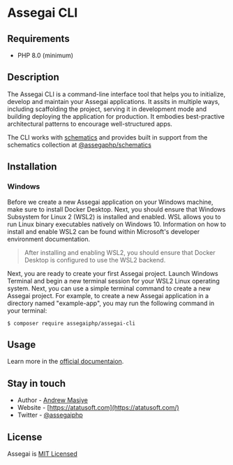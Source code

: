 # Assegai CLI

## Requirements
- PHP 8.0 (minimum)

## Description

The Assegai CLI is a command-line interface tool that helps you to initialize, develop and maintain your Assegai applications. It assits in multiple ways, including scaffolding the project, serving it in development mode and building deploying the application for production. It embodies best-practive architectural patterns to encourage well-structured apps.

The CLI works with [schematics][schematics] and provides built in support from the schematics collection at [@assegaphp/schematics](https://github.com/assegai-php/schematics)

## Installation
### Windows
Before we create a new Assegai application on your Windows machine, make sure to install Docker Desktop. Next, you should ensure that Windows Subsystem for Linux 2 (WSL2) is installed and enabled. WSL allows you to run Linux binary executables natively on Windows 10. Information on how to install and enable WSL2 can be found within Microsoft's developer environment documentation.

> After installing and enabling WSL2, you should ensure that Docker Desktop is configured to use the WSL2 backend.

Next, you are ready to create your first Assegai project. Launch Windows Terminal and begin a new terminal session for your WSL2 Linux operating system. Next, you can use a simple terminal command to create a new Assegai project. For example, to create a new Assegai application in a directory named "example-app", you may run the following command in your terminal:

`$ composer require assegaiphp/assegai-cli`

## Usage

Learn more in the [official documentaion](https://docs.assegai.ml/cli/overview).

## Stay in touch

* Author - [Andrew Masiye](https://twitter.com/feenix11)
* Website - [https://atatusoft.com](https://atatusoft.com/)
* Twitter - [@assegaiphp](https://twitter.com/assegaiphp)

## License

Assegai is [MIT Licensed](#LICENSE)

[schematics]: https://github.com/angular/angular-cli/tree/master/packages/angular_devkit/schematics